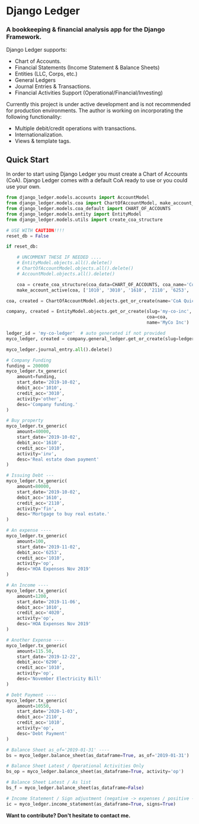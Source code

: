# Django Ledger

### A bookkeeping & financial analysis app for the Django Framework.

Django Ledger supports:

- Chart of Accounts.
- Financial Statements (Income Statement & Balance Sheets)
- Entities (LLC, Corps, etc.)
- General Ledgers
- Journal Entries & Transactions.
- Financial Activities Support (Operational/Financial/Investing)

Currently this project is under active development and is not recommended for production environments.
The author is working on incorporating the following functionality:

- Multiple debit/credit operations with transactions.
- Internationalization.
- Views & template tags.

## Quick Start

In order to start using Django Ledger you must create a Chart of Accounts (CoA).
Django Ledger comes with a default CoA ready to use or you could use your own.

```python
from django_ledger.models.accounts import AccountModel
from django_ledger.models.coa import ChartOfAccountModel, make_account_active, get_acc_idx
from django_ledger.models.coa_default import CHART_OF_ACCOUNTS
from django_ledger.models.entity import EntityModel
from django_ledger.models.utils import create_coa_structure

# USE WITH CAUTION!!!!
reset_db = False

if reset_db:

    # UNCOMMENT THESE IF NEEDED ....
    # EntityModel.objects.all().delete()
    # ChartOfAccountModel.objects.all().delete()
    # AccountModel.objects.all().delete()

    coa = create_coa_structure(coa_data=CHART_OF_ACCOUNTS, coa_name='CoA QuickStart')
    make_account_active(coa, ['1010', '3010', '1610', '2110', '6253', '6290', '4020'])

coa, created = ChartOfAccountModel.objects.get_or_create(name='CoA QuickStart')

company, created = EntityModel.objects.get_or_create(slug='my-co-inc',
                                                     coa=coa,
                                                     name='MyCo Inc')

ledger_id = 'my-co-ledger'  # auto generated if not provided
myco_ledger, created = company.general_ledger.get_or_create(slug=ledger_id, name='My Debug Ledger')

myco_ledger.journal_entry.all().delete()

# Company Funding
funding = 200000
myco_ledger.tx_generic(
    amount=funding,
    start_date='2019-10-02',
    debit_acc='1010',
    credit_acc='3010',
    activity='other',
    desc='Company funding.'
)

# Buy property
myco_ledger.tx_generic(
    amount=40000,
    start_date='2019-10-02',
    debit_acc='1610',
    credit_acc='1010',
    activity='inv',
    desc='Real estate down payment'
)

# Issuing Debt ---
myco_ledger.tx_generic(
    amount=80000,
    start_date='2019-10-02',
    debit_acc='1610',
    credit_acc='2110',
    activity='fin',
    desc='Mortgage to buy real estate.'
)

# An expense ----
myco_ledger.tx_generic(
    amount=100,
    start_date='2019-11-02',
    debit_acc='6253',
    credit_acc='1010',
    activity='op',
    desc='HOA Expenses Nov 2019'
)

# An Income ----
myco_ledger.tx_generic(
    amount=1200,
    start_date='2019-11-06',
    debit_acc='1010',
    credit_acc='4020',
    activity='op',
    desc='HOA Expenses Nov 2019'
)

# Another Expense ----
myco_ledger.tx_generic(
    amount=115.50,
    start_date='2019-12-22',
    debit_acc='6290',
    credit_acc='1010',
    activity='op',
    desc='November Electricity Bill'
)

# Debt Payment ----
myco_ledger.tx_generic(
    amount=10550,
    start_date='2020-1-03',
    debit_acc='2110',
    credit_acc='1010',
    activity='op',
    desc='Debt Payment'
)

# Balance Sheet as_of='2019-01-31' ----
bs = myco_ledger.balance_sheet(as_dataframe=True, as_of='2019-01-31')

# Balance Sheet Latest / Operational Activities Only
bs_op = myco_ledger.balance_sheet(as_dataframe=True, activity='op')

# Balance Sheet Latest / As list
bs_f = myco_ledger.balance_sheet(as_dataframe=False)

# Income Statement / Sign adjustment (negative -> expenses / positive -> income)
ic = myco_ledger.income_statement(as_dataframe=True, signs=True)
```


__Want to contribute? Don't hesitate to contact me.__